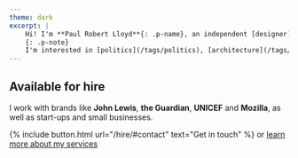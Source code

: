 ```yaml
---
theme: dark
excerpt: |
    Hi! I'm **Paul Robert Lloyd**{: .p-name}, an independent [designer](/projects/), [writer](/articles/) and [speaker](/talks/) based in beautiful <span class="p-locality">Brighton</span>, <span class="p-country-name">England</span>. I help responsible organisations create purposeful digital products.
    {: .p-note}
    I'm interested in [politics](/tags/politics), [architecture](/tags/architecture), [sustainability](/tags/sustainability) and [volunteering](/tags/volunteering); I was a [Games Maker](/2012/09/games_maker) at London 2012 and [Clyde-sider](/2014/08/clyde_sider) at Glasgow 2014.
---
```

## Available for hire
I work with brands like **John Lewis**, **the Guardian**, **UNICEF** and **Mozilla**, as well as start-ups and small businesses.

{% include button.html url="/hire/#contact" text="Get in touch" %} <span class="u-conj">or</span> [learn more about my services](/hire/)
